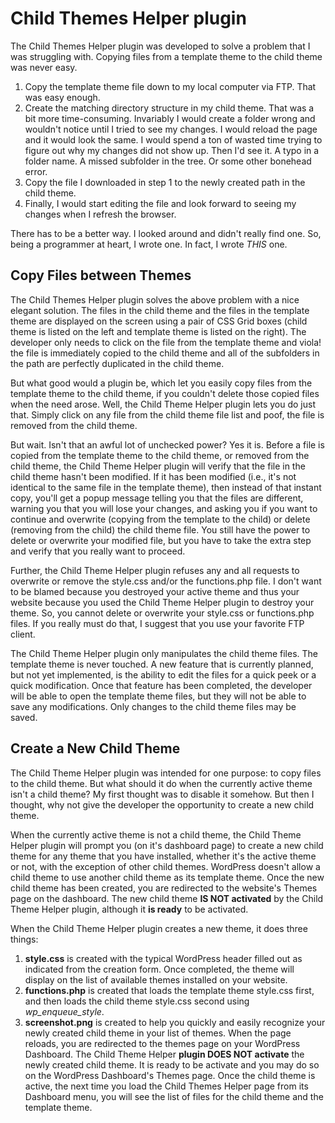 # Child Themes Helper plugin
The Child Themes Helper plugin was developed to solve a problem that I was struggling with. Copying files from a template theme to the child theme was never easy.
1. Copy the template theme file down to my local computer via FTP. That was easy enough.
1. Create the matching directory structure in my child theme. That was a bit more time-consuming. Invariably I would create a folder wrong and wouldn't notice until I tried to see my changes. I would reload the page and it would look the same. I would spend a ton of wasted time trying to figure out why my changes did not show up. Then I'd see it. A typo in a folder name. A missed subfolder in the tree. Or some other bonehead error.
1. Copy the file I downloaded in step 1 to the newly created path in the child theme.
1. Finally, I would start editing the file and look forward to seeing my changes when I refresh the browser.

There has to be a better way. I looked around and didn't really find one. So, being a programmer at heart, I wrote one. In fact, I wrote *THIS* one.

## Copy Files between Themes
The Child Themes Helper plugin solves the above problem with a nice elegant solution. The files in the child theme and the files in the template theme are displayed on the screen using a pair of CSS Grid boxes (child theme is listed on the left and template theme is listed on the right). The developer only needs to click on the file from the template theme and viola! the file is immediately copied to the child theme and all of the subfolders in the path are perfectly duplicated in the child theme.

But what good would a plugin be, which let you easily copy files from the template theme to the child theme, if you couldn't delete those copied files when the need arose. Well, the Child Theme Helper plugin lets you do just that. Simply click on any file from the child theme file list and poof, the file is removed from the child theme.

But wait. Isn't that an awful lot of unchecked power? Yes it is. Before a file is copied from the template theme to the child theme, or removed from the child theme, the Child Theme Helper plugin will verify that the file in the child theme hasn't been modified. If it has been modified (i.e., it's not identical to the same file in the template theme), then instead of that instant copy, you'll get a popup message telling you that the files are different, warning you that you will lose your changes, and asking you if you want to continue and overwrite (copying from the template to the child) or delete (removing from the child) the child theme file. You still have the power to delete or overwrite your modified file, but you have to take the extra step and verify that you really want to proceed.

Further, the Child Theme Helper plugin refuses any and all requests to overwrite or remove the style.css and/or the functions.php file. I don't want to be blamed because you destroyed your active theme and thus your website because you used the Child Theme Helper plugin to destroy your theme. So, you cannot delete or overwrite your style.css or functions.php files. If you really must do that, I suggest that you use your favorite FTP client.

The Child Theme Helper plugin only manipulates the child theme files. The template theme is never touched. A new feature that is currently planned, but not yet implemented, is the ability to edit the files for a quick peek or a quick modification. Once that feature has been completed, the developer will be able to open the template theme files, but they will not be able to save any modifications. Only changes to the child theme files may be saved.

## Create a New Child Theme
The Child Theme Helper plugin was intended for one purpose: to copy files to the child theme. But what should it do when the currently active theme isn't a child theme? My first thought was to disable it somehow. But then I thought, why not give the developer the opportunity to create a new child theme.

When the currently active theme is not a child theme, the Child Theme Helper plugin will prompt you (on it's dashboard page) to create a new child theme for any theme that you have installed, whether it's the active theme or not, with the exception of other child themes. WordPress doesn't allow a child theme to use another child theme as its template theme. Once the new child theme has been created, you are redirected to the website's Themes page on the dashboard. The new child theme __IS NOT activated__ by the Child Theme Helper plugin, although it __is ready__ to be activated.

When the Child Theme Helper plugin creates a new theme, it does three things:
1. __style.css__ is created with the typical WordPress header filled out as indicated from the creation form. Once completed, the theme will display on the list of available themes installed on your website.
1. __functions.php__ is created that loads the template theme style.css first, and then loads the child theme style.css second using *wp_enqueue_style*.
1. __screenshot.png__ is created to help you quickly and easily recognize your newly created child theme in your list of themes. When the page reloads, you are redirected to the themes page on your WordPress Dashboard. The Child Theme Helper __plugin DOES NOT activate__ the newly created child theme. It is ready to be activate and you may do so on the WordPress Dashboard's Themes page. Once the child theme is active, the next time you load the Child Themes Helper page from its Dashboard menu, you will see the list of files for the child theme and the template theme.
